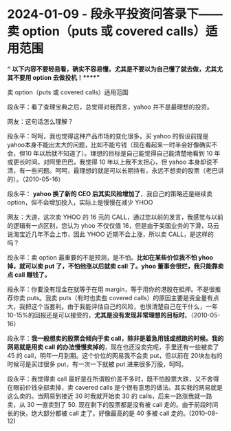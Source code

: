 # 2024-01-09 - 段永平投资问答录下——卖 option（puts 或 covered calls）适用范围

**“** **以下内容不要轻易看，确实不容易懂，尤其是不要以为自己懂了就去做，尤其尤其不要用 option 去做投机！****”**

卖 option（puts 或 covered calls）适用范围

段永平：看了查理宝典之后，总觉得对我而言，yahoo 并不是最理想的投资。

网友：这句话怎么理解？

段永平：呵呵，我也觉得这种产品市场的变化很多。买 yahoo 的假设前提是 yahoo本身不能出太大的问题，比如不能亏钱（现在看起来一时半会好像确实不会，但10 年以后就不知道了）。理想的目标是自己能觉得自己能清楚地看到 10 年或更长时间。对阿里巴巴，我觉得 10 年以上我不太担心，但 yahoo 本身却说不清，有一些问题。呵呵，最理想的就是可以长期持有，永远不想卖的股票（老巴讲的）。（2010-05-16）

段永平： **yahoo 换了新的 CEO 后其实风险增加了**，我自己的策略还是继续卖option，但不会增加投入，实际上是慢慢在减少 YHOO

网友：大道，这次卖 YHOO 的 16 元的 CALL，通过您以前的发言，我感觉与以前的逻辑有一点区别，您认为 yhoo 不仅仅值 16，但是由于美国业务的下滑，马云说淘宝近几年不会上市，因此 YHOO 近期不会上涨，所以卖 CALL，是这样的吗？

段永平：卖 option 最重要的不是预测，是不怕。**比如在某些价位我不怕 yhoo掉，就可以卖 put 了，不怕他涨以后就卖 call 了。yhoo 董事会很烂，我只能靠卖点 call 赚钱了。**

段永平：你要没有现金在就等于在用 margin，等于用你的港股在抵押。不是很推荐你卖 puts。我卖 puts（有时也卖些 covered calls）的原因主要是资金量有点大，我把这个当套利。由于我能评估自己的风险，也很清楚自己在干什么，一年 10-15%的回报还是可以接受的，**尤其是没有发现非常理想的目标时**。（2010-05-16）

段永平：**我一般想卖的股票会倾向于卖 call，除非是着急用钱或想跑的时候。我的网易就是用卖 call 的办法慢慢卖掉的**，现在也还没卖完呢，手里还有一些被卖了 45 的 call，明年一月到期。这个价位的网易我不会卖 put，但以前在 20块左右的时候可是买过很多 put，有一次一下就被 put 进来很多万股，呵呵。

段永平：我觉得卖 call 最好是在所谓股价差不多时，既不怕股票大跌，又不舍得在眼前价钱全部卖掉，卖 cavered calls 是个很有意思的做法。其实我的网易就是这么卖的。当网易到接近 30 时我就开始卖 30 的 calls，后来一路涨我就一路卖，从 30 一直卖到了 50. 现在剩下的股票都是没有被 call 走的。由于前段时间长的快，绝大部分都被 call 走了。好像最高的是 40 多被 call 走的。(2010-08-12)